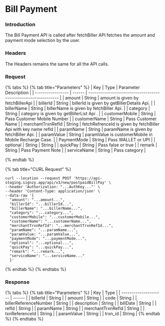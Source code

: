 # Bill Payment

### Introduction

The Bill Payment API is called after fetchBiller API fetches the amount and payment mode selection by the user.

### Headers

The Headers remains the same for all the API calls.

### Request

{% tabs %}
{% tab title="Parameters" %}
| Key               | Type   | Parameter Description                                           |
| ----------------- | ------ | --------------------------------------------------------------- |
| amount            | String | amount is given by fetchBillerApi                               |
| billerId          | String | billerId is given by getBillerDetails Api.                      |
| billerName        | String | billerName is given by fetchBiller Api.                         |
| category          | String | category is given by getBillerList Api .                        |
| customerMobile    | String | Pass Customer Mobile Number                                     |
| customerName      | String | Pass Customer Name                                              |
| merchantTrxnRefId | String | fetchRefrenceId is given by fetchBiller Api with key name refId |
| paramName         | String | paramName is given by fetchBiller Api.                          |
| paramValue        | String | paramValue is customerMobile in Mobile Recharge Case.           |
| PaymentMode       | String | Pass WALLET or UPI                                              |
| optional          | String | String                                                          |
| quickPay          | String | Pass false or true                                              |
| remark            | String | Pass Payment Note                                               |
| serviceName       | String | Pass category                                                   |


{% endtab %}

{% tab title="CURL Request" %}
```
curl --location --request POST 'https://api-staging.signzy.app/api/v3/new/postpaidBillPay' \
--header 'Authorization: "...AuthKey..."' \
--header 'Content-Type: application/json' \
--data-raw '{
  "amount": "...amount...",
  "billerId": "...billerId...",
  "billerName": "...billerName...",
  "category": "...category...",
  "customerMobile": "...customerMobile...",
  "customerName": "...customerName...",
  "merchantTrxnRefId": "...merchantTrxnRefId...",
  "paramName": "...paramName...",
  "paramValue: "...paramValue...",
  "paymentMode": "...paymentMode...",
  "optional": "...optional...",
  "quickPay": "...quickPay...",
  "remark": "...remark...",
  "serviceName": "...serviceName..." 
  }'
```
{% endtab %}
{% endtabs %}

### Response

{% tabs %}
{% tab title="Parameters" %}
| Key                   | Type   |
| --------------------- | ------ |
| billerId              | String |
| amount                | String |
| code                  | String |
| billerReferenceNumber | String |
| description           | String |
| billDate              | String |
| refId                 | String |
| paramName             | String |
| merchantTrxnRefId     | String |
| txnReferenceId        | String |
| paramValue            | String |
| trxn\_id              | String |
{% endtab %}
{% endtabs %}
